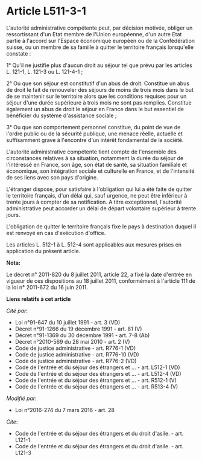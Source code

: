 # Article L511-3-1

L'autorité administrative compétente peut, par décision motivée, obliger un ressortissant d'un Etat membre de l'Union
européenne, d'un autre Etat partie à l'accord sur l'Espace économique européen ou de la Confédération suisse, ou un membre de
sa famille à quitter le territoire français lorsqu'elle constate : 

1° Qu'il ne justifie plus d'aucun droit au séjour tel que prévu par les articles L. 121-1, 
L. 121-3 ou L. 121-4-1 ; 

2° Ou que son séjour est constitutif d'un abus de droit. Constitue un abus de droit le fait de renouveler des séjours de
moins de trois mois dans le but de se maintenir sur le territoire alors que les conditions requises pour un séjour d'une
durée supérieure à trois mois ne sont pas remplies. Constitue également un abus de droit le séjour en France dans le but
essentiel de bénéficier du système d'assistance sociale ; 

3° Ou que son comportement personnel constitue, du point de vue de l'ordre public ou de la sécurité publique, une menace
réelle, actuelle et suffisamment grave à l'encontre d'un intérêt fondamental de la société.

L'autorité administrative compétente tient compte de l'ensemble des circonstances relatives à sa situation, notamment la
durée du séjour de l'intéressé en France, son âge, son état de santé, sa situation familiale et économique, son intégration
sociale et culturelle en France, et de l'intensité de ses liens avec son pays d'origine. 

L'étranger dispose, pour satisfaire à l'obligation qui lui a été faite de quitter le territoire français, d'un délai qui,
sauf urgence, ne peut être inférieur à trente jours à compter de sa notification. A titre exceptionnel, l'autorité
administrative peut accorder un délai de départ volontaire supérieur à trente jours. 

L'obligation de quitter le territoire français fixe le pays à destination duquel il est renvoyé en cas d'exécution d'office. 

Les articles L. 512-1 à L. 512-4 sont applicables aux mesures prises en application du présent article.

**Nota:**

Le décret n° 2011-820 du 8 juillet 2011, article 22, a fixé la date d'entrée en vigueur de ces dispositions au 18 juillet
2011, conformément à l'article 111 de la loi n° 2011-672 du 16 juin 2011.

**Liens relatifs à cet article**

_Cité par_:

  - Loi n°91-647 du 10 juillet 1991 - art. 3 (VD)
  - Décret n°91-1266 du 19 décembre 1991 - art. 81 (V)
  - Décret n°91-1369 du 30 décembre 1991 - art. 7-8 (Ab)
  - Décret n°2010-569 du 28 mai 2010 - art. 2 (V)
  - Code de justice administrative - art. R776-1 (VD)
  - Code de justice administrative - art. R776-10 (VD)
  - Code de justice administrative - art. R776-2 (VD)
  - Code de l'entrée et du séjour des étrangers et ... - art. L512-1 (VD)
  - Code de l'entrée et du séjour des étrangers et ... - art. L512-4 (VD)
  - Code de l'entrée et du séjour des étrangers et ... - art. R512-1 (V)
  - Code de l'entrée et du séjour des étrangers et ... - art. R513-4 (V)

_Modifié par_:

  - Loi n°2016-274 du 7 mars 2016 - art. 28

_Cite_:

  - Code de l'entrée et du séjour des étrangers et du droit d'asile. - art. L121-1
  - Code de l'entrée et du séjour des étrangers et du droit d'asile. - art. L121-3
